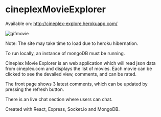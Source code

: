 # cineplexMovieExplorer

Available on:
http://cineplex-explore.herokuapp.com/

![gifmovie](https://github.com/hlee2052/cineplexMovieExplorer/blob/master/screenshot/cineplex-movie-demo.gif)

Note: The site may take time to load due to heroku hibernation. 

To run locally, an instance of mongoDB must be running.

Cineplex Movie Explorer is an web application which will read json data from cineplex.com and displays the list of
movies. Each movie can be clicked to see the devailed view, comments, and can be rated.

The front page shows 3 latest comments, which can be updated by pressing the refresh button.

There is an live chat section where users can chat.

Created with React, Express, Socket.io and MongoDB.
